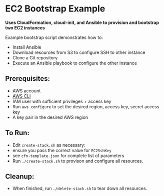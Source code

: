 # EC2 Bootstrap Example 

**Uses CloudFormation, cloud-init, and Ansible to provision and bootstrap two EC2 instances**

Example bootstrap script demonstrates how to:

* Install Ansible
* Download resources from S3 to configure SSH to other instance
* Clone a Git repository
* Execute an Ansible playbook to configure the other instance

## Prerequisites:

* AWS account
* [AWS CLI](https://aws.amazon.com/cli/)
* IAM user with sufficient privileges + access key
* Run `aws configure` to set the desired region, access key, secret access key
* A key pair in the desired AWS region

## To Run:

* Edit `create-stack.sh` as necessary:
 * ensure you pass the correct value for `EC2SshKey`
 * see `cfn-template.json` for complete list of parameters
* Run `./create-stack.sh` to provison and configure all resources.

## Cleanup:

* When finished, run `./delete-stack.sh` to tear down all resources.
